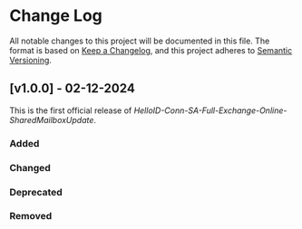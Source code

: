 # Change Log

All notable changes to this project will be documented in this file. The format is based on [Keep a Changelog](https://keepachangelog.com), and this project adheres to [Semantic Versioning](https://semver.org).

## [v1.0.0] - 02-12-2024

This is the first official release of _HelloID-Conn-SA-Full-Exchange-Online-SharedMailboxUpdate_.

### Added

### Changed

### Deprecated

### Removed
